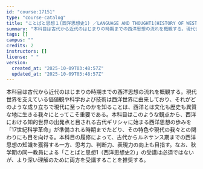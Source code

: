 ```yaml
---
id: "course:17151"
type: "course-catalog"
title: "ことばと思想１(西洋思想史1) ／LANGUAGE AND THOUGHT1(HISTORY OF WESTERN THOUGHT 1)"
summary: "本科目は古代から近代のはじまりの時期までの西洋思想の流れを概観する。現代世界を支えている価値観や科学および技術は西洋世界に由来しており、それがどのような成り立ちで現代に至ったのかを知ることは、西洋とは文化も歴史も異質な地に生きる我々にとって…"
tags: []
campus: ""
credits: 2
instructors: []
license: " "
version:
  created_at: "2025-10-09T03:48:57Z"
  updated_at: "2025-10-09T03:48:57Z"
---
```


本科目は古代から近代のはじまりの時期までの西洋思想の流れを概観する。現代世界を支えている価値観や科学および技術は西洋世界に由来しており、それがどのような成り立ちで現代に至ったのかを知ることは、西洋とは文化も歴史も異質な地に生きる我々にとってこそ重要である。本科目はこのような観点から、西洋における知的世界の出発点と目される古代ギリシャに始まる西洋思想の歩みを「17世紀科学革命」が準備される時期までたどり、その特色や現代の我々との関わりにも目を向ける。本科目の履修によって、古代からルネサンス期までの西洋思想の知識を獲得する一方、思考力、判断力、表現力の向上も目指す。なお、秋学期の同一教員による「ことばと思想1（西洋思想史2）」の受講は必須ではないが、より深い理解のために両方を受講することを推奨する。
